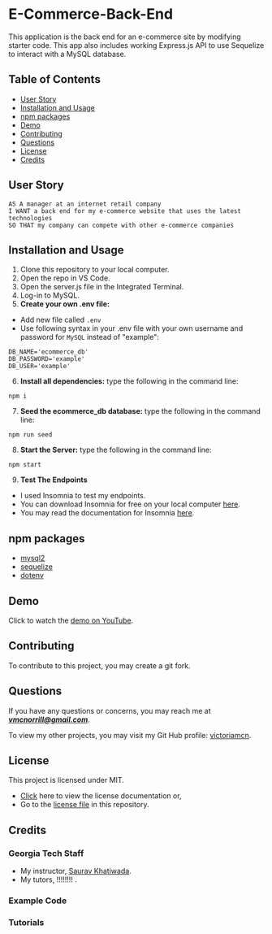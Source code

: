# E-Commerce-Back-End
This application is the back end for an e-commerce site by modifying starter code. This app also includes  working Express.js API to use Sequelize to interact with a MySQL database.

## Table of Contents
- [User Story](#user-story)
- [Installation and Usage](#installation-and-usage)
- [npm packages](#npm-packages)
- [Demo](#demo)
- [Contributing](#contributing)
- [Questions](#questions)
- [License](#license)
- [Credits](#credits)

## User Story
```
AS A manager at an internet retail company
I WANT a back end for my e-commerce website that uses the latest technologies
SO THAT my company can compete with other e-commerce companies
```

## Installation and Usage

1. Clone this repository to your local computer.
2. Open the repo in VS Code.
3. Open the server.js file in the Integrated Terminal.
4. Log-in to MySQL.
5. **Create your own .env file:**
- Add new file called ```.env```
- Use following syntax in your .env file with your own username and password for ```MySQL``` instead of "example":
```
DB_NAME='ecommerce_db'
DB_PASSWORD='example'
DB_USER='example'
```
6. **Install all dependencies:** type the following in the command line:
```
npm i
```
7. **Seed the ecommerce_db database:** type the following in the command line:
```
npm run seed
```
8. **Start the Server:**  type the following in the command line:
```
npm start
```
9. **Test The Endpoints**
- I used Insomnia to test my endpoints.
- You can download Insomnia for free on your local computer [here](https://insomnia.rest/pricing).
- You may read the documentation for Insomnia [here](https://docs.insomnia.rest/insomnia/get-started).

## npm packages
- [mysql2](https://www.npmjs.com/package/mysql2)
- [sequelize](https://www.npmjs.com/package/sequelize)
- [dotenv](https://www.npmjs.com/package/dotenv)

## Demo

Click to watch the [demo on YouTube]().

## Contributing

To contribute to this project, you may create a git fork.

## Questions

If you have any questions or concerns, you may reach me at ***vmcnorrill@gmail.com***.

To view my other projects, you may visit my Git Hub profile: [victoriamcn](https://github.com/victoriamcn).


## License

This project is licensed under MIT.
- [Click](https://pitt.libguides.com/openlicensing/MIT#:~:text=Users%20of%20software%20using%20an,and%20the%20X%20Windows%20System.) here to view the license documentation or,
- Go to the [license file](https://github.com/victoriamcn/E-Commerce-Back-End/blob/main/LICENSE) in this repository.

## Credits

### Georgia Tech Staff
- My instructor, [Saurav Khatiwada](https://github.com/khatiwadasaurav).
- My tutors, !!!!!!!! .

### Example Code

### Tutorials
